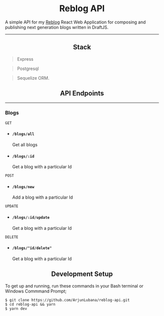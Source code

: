 <h1 align="center">Reblog API</h1>


A simple API for my [Reblog](https://github.com/ArjunLubana/reblog.git) React Web Application for composing and publishing next generation blogs written in DraftJS.

---
<h2 align="center">Stack</h2>

> Express

> Postgresql

> Sequelize ORM.

<h2 align="center">API Endpoints</h2>

---

### Blogs
`GET`
- #### `/blogs/all`
    Get all blogs

- #### `/blogs/:id`
    Get a blog with a particular Id

`POST`
- #### `/blogs/new`
    Add a blog with a particular Id

`UPDATE`
- #### `/blogs/:id/update`
    Get a blog with a particular Id

`DELETE`
- #### `/blogs/"id/delete"`
    Get a blog with a particular Id

<h2 align="center">Development Setup</h2>

To get up and running, run these commands in your Bash terminal or Windows Commmand Prompt;


    $ git clone https://github.com/ArjunLubana/reblog-api.git 
    $ cd reblog-api && yarn
    $ yarn dev